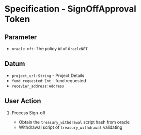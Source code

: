# Specification - SignOffApproval Token

## Parameter

- `oracle_nft`: The policy id of `OracleNFT`

## Datum

- `project_url`: `String` - Project Details
- `fund_requested`: `Int` - fund requested
- `recevier_address`: `Address`

## User Action

1. Process Sign-off

   - Obtain the `treasury_withdrawal` script hash from oracle
   - Withdrawal script of `treasury_withdrawal` validating
